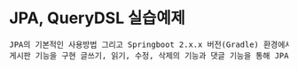 # JPA, QueryDSL 실습예제  

<pre>
JPA의 기본적인 사용방법 그리고 Springboot 2.x.x 버전(Gradle) 환경에서의 QueryDSL 환경구성 실습예제  
게시판 기능을 구현 글쓰기, 읽기, 수정, 삭제의 기능과 댓글 기능을 통해 JPA를 활용해 단일 Entity, 관계를 갖는 Entity를 설계하고 관련된 서비스 기능을 수현하고 이후 QueryDSL을 활용한 데이터 Querying을 실습해보는것이 실습목표 입니다.
</pre>
